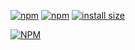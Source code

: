 [![npm](https://img.shields.io/npm/v/huyapi)](https://www.npmjs.com/package/huyapi)
[![npm](https://img.shields.io/npm/dt/huyapi)](https://www.npmjs.com/package/huyapi)
[![install size](https://packagephobia.com/badge?p=huyapi)](https://packagephobia.com/result?p=huyapi)


[![NPM](https://nodei.co/npm/huyapi.png)](https://nodei.co/npm/huyapi/)

